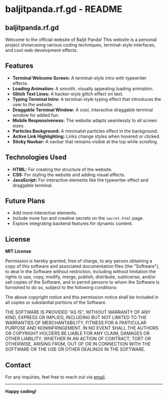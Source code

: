 # baljitpanda.rf.gd - README

## baljitpanda.rf.gd

Welcome to the official website of Baljit Panda! This website is a personal project showcasing various coding techniques, terminal-style interfaces, and cool web development effects.

## Features

* **Terminal Welcome Screen:** A terminal-style intro with typewriter effects.
* **Loading Animation:** A smooth, visually appealing loading animation.
* **Glitch Text Lines:** A hacker-style glitch effect on text.
* **Typing Terminal Intro:** A terminal-style typing effect that introduces the user to the website.
* **Draggable Terminal Window:** A cool, interactive draggable terminal window for added fun.
* **Mobile Responsiveness:** The website adapts seamlessly to all screen sizes.
* **Particles Background:** A minimalist particles effect in the background.
* **Active Link Highlighting:** Links change styles when hovered or clicked.
* **Sticky Navbar:** A navbar that remains visible at the top while scrolling.

## Technologies Used

* **HTML:** For creating the structure of the website.
* **CSS:** For styling the website and adding visual effects.
* **JavaScript:** For interactive elements like the typewriter effect and draggable terminal.

## Future Plans

* Add more interactive elements.
* Include more fun and creative secrets on the `secret.html` page.
* Explore integrating backend features for dynamic content.

## License

**MIT License**

Permission is hereby granted, free of charge, to any person obtaining a copy
of this software and associated documentation files (the "Software"), to deal
in the Software without restriction, including without limitation the rights
to use, copy, modify, merge, publish, distribute, sublicense, and/or sell
copies of the Software, and to permit persons to whom the Software is
furnished to do so, subject to the following conditions:

The above copyright notice and this permission notice shall be included in all
copies or substantial portions of the Software.

THE SOFTWARE IS PROVIDED "AS IS", WITHOUT WARRANTY OF ANY KIND, EXPRESS OR
IMPLIED, INCLUDING BUT NOT LIMITED TO THE WARRANTIES OF MERCHANTABILITY,
FITNESS FOR A PARTICULAR PURPOSE AND NONINFRINGEMENT. IN NO EVENT SHALL THE
AUTHORS OR COPYRIGHT HOLDERS BE LIABLE FOR ANY CLAIM, DAMAGES OR OTHER
LIABILITY, WHETHER IN AN ACTION OF CONTRACT, TORT OR OTHERWISE, ARISING FROM,
OUT OF OR IN CONNECTION WITH THE SOFTWARE OR THE USE OR OTHER DEALINGS IN THE
SOFTWARE.

## Contact

For any inquiries, feel free to reach out via [email](mailto:yourownsite@outlook.com).

---

**Happy coding!**